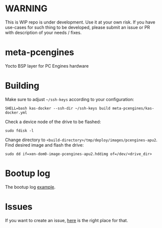 # WARNING

This is WIP repo is under development. Use it at your own risk.
If you have use-cases for such thing to be developed, please submit
an issue or PR with description of your needs / fixes.

# meta-pcengines

Yocto BSP layer for PC Engines hardware

# Building

Make sure to adjust `~/ssh-keys` according to your configuration:

```
SHELL=bash kas-docker --ssh-dir ~/ssh-keys build meta-pcengines/kas-docker.yml
```

Check a device node of the drive to be flashed:

```
sudo fdisk -l
```

Change directory to `<build-directory>/tmp/deploy/images/pcengines-apu2`. Find
desired image and flash the drive:

```
sudo dd if=xen-dom0-image-pcengines-apu2.hddimg of=/dev/<drive_dir>
```

# Bootup log

The bootup log [example](bootup.log).

# Issues

If you want to create an issue, [here](https://github.com/pcengines/apu2-documentation/issues)
is the right place for that.